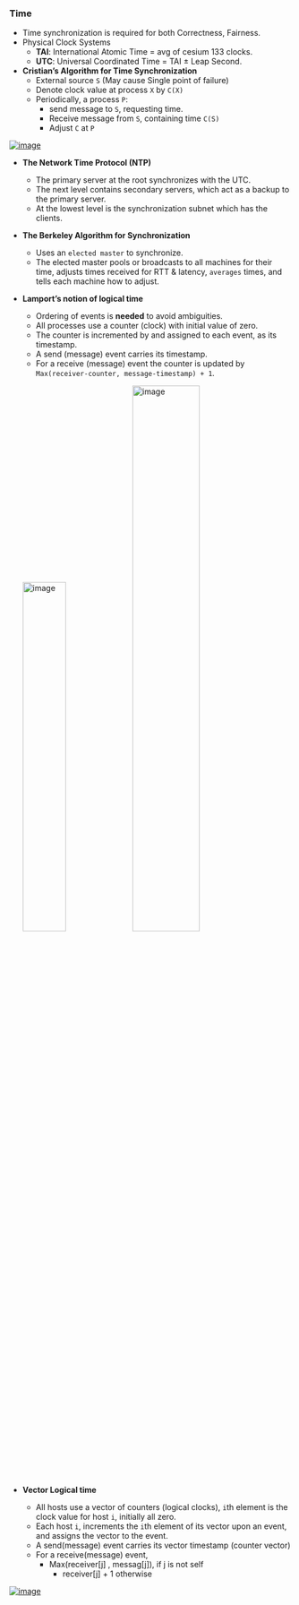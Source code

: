 ### Time
- Time synchronization is required for both Correctness, Fairness.
- Physical Clock Systems
  - **TAI**: International Atomic Time = avg of cesium 133 clocks. 
  - **UTC**: Universal Coordinated Time = TAI ± Leap Second.
- **Cristian’s Algorithm for Time Synchronization**
  - External source `S` (May cause Single point of failure)
  - Denote clock value at process `X` by `C(X)`
  - Periodically, a process `P`:
    - send message to `S`, requesting time.
    - Receive message from `S`, containing time `C(S)`
    - Adjust `C` at `P`

<a href="https://imgbb.com/"><img src="https://i.ibb.co/2y95t8n/image.png" alt="image" border="0"></a>

- **The Network Time Protocol (NTP)**
  - The primary server at the root synchronizes with the UTC.
  - The next level contains secondary servers, which act as a backup to the primary server.
  - At the lowest level is the synchronization subnet which has the clients.

- **The Berkeley Algorithm for Synchronization**
  -  Uses an `elected master` to synchronize.
  - The elected master pools or broadcasts to all machines for their time, adjusts times received for RTT & latency, `averages` times, and tells each machine how to adjust.

- **Lamport’s notion of logical time**
  - Ordering of events is **needed** to avoid ambiguities.
  - All processes use a counter (clock) with initial value of zero.
  - The counter is incremented by and assigned to each event, as its timestamp.
  - A send (message) event carries its timestamp.
  -  For a receive (message) event the counter is updated by `Max(receiver-counter, message-timestamp) + 1`.

  <a href="https://imgbb.com/"><img src="https://i.ibb.co/yYJcPg6/image.png" alt="image" border="0" width="40%" height="40%"></a>
  <a href="https://imgbb.com/"><img src="https://i.ibb.co/nMB2pwF/image.png" alt="image" border="0" width="50%" height="50%"></a>
  
- **Vector Logical time**
  - All hosts use a vector of counters (logical clocks), `i`th element is the clock value for host `i`, initially all zero.
  - Each host `i`, increments the `i`th element of its vector upon an event, and assigns the vector to the event.
  - A send(message) event carries its vector timestamp (counter vector)
  - For a receive(message) event, 
	  - Max(receiver[j] , messag[j]),   if j is not self
		- receiver[j] + 1		otherwise
    
 <a href="https://imgbb.com/"><img src="https://i.ibb.co/5r2j0gm/image.png" alt="image" border="0"></a>

